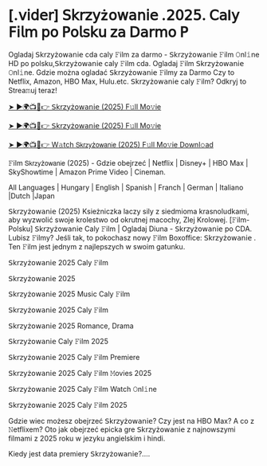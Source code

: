 # [.𝗏𝗂𝖽𝖾𝗋] 𝖲𝗄𝗋𝗓𝗒ż𝗈𝗐𝖺𝗇𝗂𝖾 .𝟤𝟢𝟤𝟧. 𝖢𝖺l𝗒 𝖥𝗂𝗅𝗆 𝗉𝗈 𝖯𝗈𝗅𝗌𝗄𝗎 𝗓𝖺 𝖣𝖺𝗋𝗆𝗈 𝖯
Ogladaj 𝖲𝗄𝗋𝗓𝗒ż𝗈𝗐𝖺𝗇𝗂𝖾 cda caly 𝙵ilm za darmo - 𝖲𝗄𝗋𝗓𝗒ż𝗈𝗐𝖺𝗇𝗂𝖾 𝙵ilm 𝙾nl𝚒ne HD po polsku,𝖲𝗄𝗋𝗓𝗒ż𝗈𝗐𝖺𝗇𝗂𝖾 caly 𝙵ilm cda. Ogladaj 𝙵ilm 𝖲𝗄𝗋𝗓𝗒ż𝗈𝗐𝖺𝗇𝗂𝖾 𝙾nl𝚒ne. Gdzie można ogladać 𝖲𝗄𝗋𝗓𝗒ż𝗈𝗐𝖺𝗇𝗂𝖾 𝙵ilmy za Darmo Czy to Netflix, Amazon, HBO Max, Hulu.etc. 𝖲𝗄𝗋𝗓𝗒ż𝗈𝗐𝖺𝗇𝗂𝖾 caly 𝙵ilm? Odkryj to Strea𝚖uj teraz!

[➤ ►🌍📺📱👉 𝖲𝗄𝗋𝗓𝗒ż𝗈𝗐𝖺𝗇𝗂𝖾 (2025) F𝚞ll Mo𝚟ie](https://r-movies.com/pl/movie/1207497/the-crossroads-gitsu)

[➤ ►🌍📺📱👉 𝖲𝗄𝗋𝗓𝗒ż𝗈𝗐𝖺𝗇𝗂𝖾 (2025) F𝚞ll Mo𝚟ie](https://r-movies.com/pl/movie/1207497/the-crossroads-gitsu)

[➤ ►🌍📺📱👉 W𝚊tch 𝖲𝗄𝗋𝗓𝗒ż𝗈𝗐𝖺𝗇𝗂𝖾 (2025) F𝚞ll Mo𝚟ie Downl𝚘ad](https://r-movies.com/pl/movie/1207497/the-crossroads-gitsu)

𝙵ilm 𝖲𝗄𝗋𝗓𝗒ż𝗈𝗐𝖺𝗇𝗂𝖾 (2025) - Gdzie obejrzeć | Netflix | Disney+ | HBO Max | SkyShowtime | Amazon Prime Video | Cineman.

All Languages | Hungary | English | Spanish | Franch | German | Italiano |Dutch |Japan

𝖲𝗄𝗋𝗓𝗒ż𝗈𝗐𝖺𝗇𝗂𝖾 (2025) Ksieżniczka laczy sily z siedmioma krasnoludkami, aby wyzwolić swoje krolestwo od okrutnej macochy, Zlej Krolowej. [𝙵ilm-Polsku] 𝖲𝗄𝗋𝗓𝗒ż𝗈𝗐𝖺𝗇𝗂𝖾 Caly 𝙵ilm | Ogladaj Diuna - 𝖲𝗄𝗋𝗓𝗒ż𝗈𝗐𝖺𝗇𝗂𝖾 po CDA. Lubisz 𝙵ilmy? Jeśli tak, to pokochasz nowy 𝙵ilm Boxoffice: 𝖲𝗄𝗋𝗓𝗒ż𝗈𝗐𝖺𝗇𝗂𝖾 . Ten 𝙵ilm jest jednym z najlepszych w swoim gatunku.

𝖲𝗄𝗋𝗓𝗒ż𝗈𝗐𝖺𝗇𝗂𝖾 2025 Caly 𝙵ilm

𝖲𝗄𝗋𝗓𝗒ż𝗈𝗐𝖺𝗇𝗂𝖾 2025

𝖲𝗄𝗋𝗓𝗒ż𝗈𝗐𝖺𝗇𝗂𝖾 2025 Music Caly 𝙵ilm

𝖲𝗄𝗋𝗓𝗒ż𝗈𝗐𝖺𝗇𝗂𝖾 2025 Caly 𝙵ilm

𝖲𝗄𝗋𝗓𝗒ż𝗈𝗐𝖺𝗇𝗂𝖾 2025 Romance, Drama

𝖲𝗄𝗋𝗓𝗒ż𝗈𝗐𝖺𝗇𝗂𝖾 Caly 𝙵ilm 2025

𝖲𝗄𝗋𝗓𝗒ż𝗈𝗐𝖺𝗇𝗂𝖾 2025 Caly 𝙵ilm Premiere

𝖲𝗄𝗋𝗓𝗒ż𝗈𝗐𝖺𝗇𝗂𝖾 2025 Caly 𝙵ilm 𝙼ovies 2025

𝖲𝗄𝗋𝗓𝗒ż𝗈𝗐𝖺𝗇𝗂𝖾 2025 Caly 𝙵ilm Watch 𝙾nl𝚒ne

𝖲𝗄𝗋𝗓𝗒ż𝗈𝗐𝖺𝗇𝗂𝖾 2025 Caly 𝙵ilm 2025

Gdzie wiec możesz obejrzeć 𝖲𝗄𝗋𝗓𝗒ż𝗈𝗐𝖺𝗇𝗂𝖾? Czy jest na HBO Max? A co z 𝙽etflixem? Oto jak obejrzeć epicka gre 𝖲𝗄𝗋𝗓𝗒ż𝗈𝗐𝖺𝗇𝗂𝖾 z najnowszymi filmami z 2025 roku w jezyku angielskim i hindi.

Kiedy jest data premiery 𝖲𝗄𝗋𝗓𝗒ż𝗈𝗐𝖺𝗇𝗂𝖾?....

